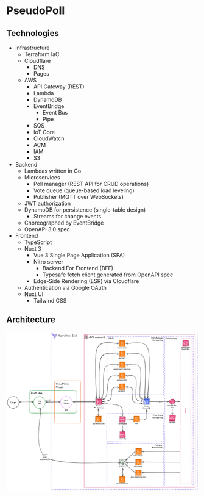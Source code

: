 # PseudoPoll

## Technologies

- Infrastructure
  - Terraform IaC
  - Cloudflare
    - DNS
    - Pages
  - AWS
    - API Gateway (REST)
    - Lambda
    - DynamoDB
    - EventBridge
      - Event Bus
      - Pipe
    - SQS
    - IoT Core
    - CloudWatch
    - ACM
    - IAM
    - S3
- Backend
  - Lambdas written in Go
  - Microservices
    - Poll manager (REST API for CRUD operations)
    - Vote queue (queue-based load leveling)
    - Publisher (MQTT over WebSockets)
  - JWT authorization
  - DynamoDB for persistence (single-table design)
    - Streams for change events
  - Choreographed by EventBridge
  - OpenAPI 3.0 spec
- Frontend
  - TypeScript
  - Nuxt 3
    - Vue 3 Single Page Application (SPA)
    - Nitro server
      - Backend For Frontend (BFF)
      - Typesafe fetch client generated from OpenAPI spec
    - Edge-Side Rendering (ESR) via Cloudflare
  - Authentication via Google OAuth
  - Nuxt UI
    - Tailwind CSS

## Architecture

![Architecture Diagram](architecture.png)
